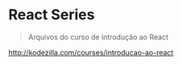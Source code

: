 # React Series

> Arquivos do curso de introdução ao React 

http://kodezilla.com/courses/introducao-ao-react
